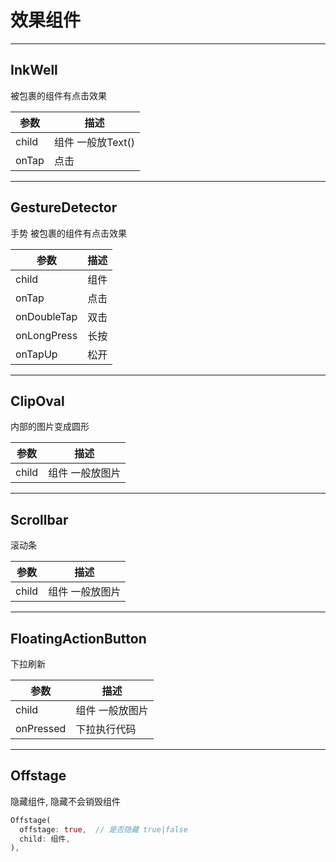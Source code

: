 # 效果组件


---
## InkWell

被包裹的组件有点击效果


| 参数         | 描述            |
|------------|---------------|
| child      | 组件 一般放Text()  |
| onTap      | 点击            |

---
## GestureDetector

手势 被包裹的组件有点击效果


| 参数          | 描述  |
|-------------|-----|
| child       | 组件  |
| onTap       | 点击  |
| onDoubleTap | 双击  |
| onLongPress | 长按  |
| onTapUp     | 松开  |

---
## ClipOval

内部的图片变成圆形


| 参数         | 描述        |
|------------|-----------|
| child      | 组件 一般放图片  |

---
## Scrollbar

滚动条

| 参数         | 描述        |
|------------|-----------|
| child      | 组件 一般放图片  |

---
## FloatingActionButton

下拉刷新


| 参数            | 描述       |
|---------------|----------|
| child         | 组件 一般放图片 |
| onPressed     | 下拉执行代码   |

---
## Offstage

隐藏组件, 隐藏不会销毁组件

```dart
Offstage(
  offstage: true,  // 是否隐藏 true|false
  child: 组件,
),
```


